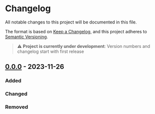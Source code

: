 # Changelog
All notable changes to this project will be documented in this file.

The format is based on [Keep a Changelog](https://keepachangelog.com/en/1.0.0/), 
and this project adheres to [Semantic Versioning](https://semver.org/spec/v2.0.0.html).

> :warning: **Project is currently under development**: Version numbers and changelog start with first release 

## [0.0.0] - 2023-11-26
### Added

### Changed

### Removed

[0.0.0]: https://github.com/KarnerTh/qlookout/releases/tag/v0.0.0
